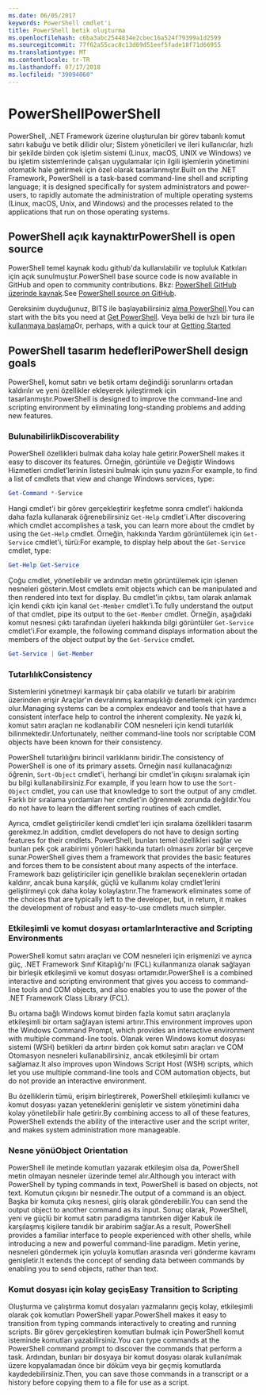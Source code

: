 ```yaml
---
ms.date: 06/05/2017
keywords: PowerShell cmdlet'i
title: PowerShell betik oluşturma
ms.openlocfilehash: c6ba3abc2544834e2cbec16a524f79399a1d2599
ms.sourcegitcommit: 77f62a55cac8c13d69d51eef5fade18f71d66955
ms.translationtype: MT
ms.contentlocale: tr-TR
ms.lasthandoff: 07/17/2018
ms.locfileid: "39094060"
---
```

# <a name="powershell"></a><span data-ttu-id="12d53-103">PowerShell</span><span class="sxs-lookup"><span data-stu-id="12d53-103">PowerShell</span></span>

<span data-ttu-id="12d53-104">PowerShell, .NET Framework üzerine oluşturulan bir görev tabanlı komut satırı kabuğu ve betik dilidir olur; Sistem yöneticileri ve ileri kullanıcılar, hızlı bir şekilde birden çok işletim sistemi (Linux, macOS, UNIX ve Windows) ve bu işletim sistemlerinde çalışan uygulamalar için ilgili işlemlerin yönetimini otomatik hale getirmek için özel olarak tasarlanmıştır.</span><span class="sxs-lookup"><span data-stu-id="12d53-104">Built on the .NET Framework, PowerShell is a task-based command-line shell and scripting language; it is designed specifically for system administrators and power-users, to rapidly automate the administration of multiple operating systems (Linux, macOS, Unix, and Windows) and the processes related to the applications that run on those operating systems.</span></span>

## <a name="powershell-is-open-source"></a><span data-ttu-id="12d53-105">PowerShell açık kaynaktır</span><span class="sxs-lookup"><span data-stu-id="12d53-105">PowerShell is open source</span></span>

<span data-ttu-id="12d53-106">PowerShell temel kaynak kodu github'da kullanılabilir ve topluluk Katkıları için açık sunulmuştur.</span><span class="sxs-lookup"><span data-stu-id="12d53-106">PowerShell base source code is now available in GitHub and open to community contributions.</span></span>
<span data-ttu-id="12d53-107">Bkz: [PowerShell GitHub üzerinde kaynak](https://github.com/powershell/powershell).</span><span class="sxs-lookup"><span data-stu-id="12d53-107">See [PowerShell source on GitHub](https://github.com/powershell/powershell).</span></span>

<span data-ttu-id="12d53-108">Gereksinim duyduğunuz, BITS ile başlayabilirsiniz [alma PowerShell](https://github.com/PowerShell/PowerShell#get-powershell).</span><span class="sxs-lookup"><span data-stu-id="12d53-108">You can start with the bits you need at [Get PowerShell](https://github.com/PowerShell/PowerShell#get-powershell).</span></span>
<span data-ttu-id="12d53-109">Veya belki de hızlı bir tura ile [kullanmaya başlama](https://github.com/PowerShell/PowerShell/blob/master/docs/learning-powershell)</span><span class="sxs-lookup"><span data-stu-id="12d53-109">Or, perhaps, with a quick tour at [Getting Started](https://github.com/PowerShell/PowerShell/blob/master/docs/learning-powershell)</span></span>

## <a name="powershell-design-goals"></a><span data-ttu-id="12d53-110">PowerShell tasarım hedefleri</span><span class="sxs-lookup"><span data-stu-id="12d53-110">PowerShell design goals</span></span>
<span data-ttu-id="12d53-111">PowerShell, komut satırı ve betik ortamı değindiği sorunlarını ortadan kaldırılır ve yeni özellikler ekleyerek iyileştirmek için tasarlanmıştır.</span><span class="sxs-lookup"><span data-stu-id="12d53-111">PowerShell is designed to improve the command-line and scripting environment by eliminating long-standing problems and adding new features.</span></span>

### <a name="discoverability"></a><span data-ttu-id="12d53-112">Bulunabilirlik</span><span class="sxs-lookup"><span data-stu-id="12d53-112">Discoverability</span></span>
<span data-ttu-id="12d53-113">PowerShell özellikleri bulmak daha kolay hale getirir.</span><span class="sxs-lookup"><span data-stu-id="12d53-113">PowerShell makes it easy to discover its features.</span></span> <span data-ttu-id="12d53-114">Örneğin, görüntüle ve Değiştir Windows Hizmetleri cmdlet'lerinin listesini bulmak için şunu yazın:</span><span class="sxs-lookup"><span data-stu-id="12d53-114">For example, to find a list of cmdlets that view and change Windows services, type:</span></span>

```powershell
Get-Command *-Service
```

<span data-ttu-id="12d53-115">Hangi cmdlet'i bir görev gerçekleştirir keşfetme sonra cmdlet'i hakkında daha fazla kullanarak öğrenebilirsiniz `Get-Help` cmdlet'i.</span><span class="sxs-lookup"><span data-stu-id="12d53-115">After discovering which cmdlet accomplishes a task, you can learn more about the cmdlet by using the `Get-Help` cmdlet.</span></span>
<span data-ttu-id="12d53-116">Örneğin, hakkında Yardım görüntülemek için `Get-Service` cmdlet'i, türü:</span><span class="sxs-lookup"><span data-stu-id="12d53-116">For example, to display help about the `Get-Service` cmdlet, type:</span></span>

```powershell
Get-Help Get-Service
```
<span data-ttu-id="12d53-117">Çoğu cmdlet, yönetilebilir ve ardından metin görüntülemek için işlenen nesneleri gösterin.</span><span class="sxs-lookup"><span data-stu-id="12d53-117">Most cmdlets emit objects which can be manipulated and then rendered into text for display.</span></span>
<span data-ttu-id="12d53-118">Bu cmdlet'in çıktısı, tam olarak anlamak için kendi çıktı için kanal `Get-Member` cmdlet'i.</span><span class="sxs-lookup"><span data-stu-id="12d53-118">To fully understand the output of that cmdlet, pipe its output to the `Get-Member` cmdlet.</span></span>
<span data-ttu-id="12d53-119">Örneğin, aşağıdaki komut nesnesi çıktı tarafından üyeleri hakkında bilgi görüntüler `Get-Service` cmdlet'i.</span><span class="sxs-lookup"><span data-stu-id="12d53-119">For example, the following command displays information about the members of the object output by the `Get-Service` cmdlet.</span></span>

```powershell
Get-Service | Get-Member
```

### <a name="consistency"></a><span data-ttu-id="12d53-120">Tutarlılık</span><span class="sxs-lookup"><span data-stu-id="12d53-120">Consistency</span></span>
<span data-ttu-id="12d53-121">Sistemlerini yönetmeyi karmaşık bir çaba olabilir ve tutarlı bir arabirim üzerinden erişir Araçlar'ın devralınmış karmaşıklığı denetlemek için yardımcı olur.</span><span class="sxs-lookup"><span data-stu-id="12d53-121">Managing systems can be a complex endeavor and tools that have a consistent interface help to control the inherent complexity.</span></span>
<span data-ttu-id="12d53-122">Ne yazık ki, komut satırı araçları ne kodlanabilir COM nesneleri için kendi tutarlılık bilinmektedir.</span><span class="sxs-lookup"><span data-stu-id="12d53-122">Unfortunately, neither command-line tools nor scriptable COM objects have been known for their consistency.</span></span>

<span data-ttu-id="12d53-123">PowerShell tutarlılığını birincil varlıklarını biridir.</span><span class="sxs-lookup"><span data-stu-id="12d53-123">The consistency of PowerShell is one of its primary assets.</span></span>
<span data-ttu-id="12d53-124">Örneğin nasıl kullanacağınızı öğrenin, `Sort-Object` cmdlet'i, herhangi bir cmdlet'in çıkışını sıralamak için bu bilgi kullanabilirsiniz.</span><span class="sxs-lookup"><span data-stu-id="12d53-124">For example, if you learn how to use the `Sort-Object` cmdlet, you can use that knowledge to sort the output of any cmdlet.</span></span>
<span data-ttu-id="12d53-125">Farklı bir sıralama yordamları her cmdlet'in öğrenmek zorunda değildir.</span><span class="sxs-lookup"><span data-stu-id="12d53-125">You do not have to learn the different sorting routines of each cmdlet.</span></span>

<span data-ttu-id="12d53-126">Ayrıca, cmdlet geliştiriciler kendi cmdlet'leri için sıralama özellikleri tasarım gerekmez.</span><span class="sxs-lookup"><span data-stu-id="12d53-126">In addition, cmdlet developers do not have to design sorting features for their cmdlets.</span></span>
<span data-ttu-id="12d53-127">PowerShell, bunları temel özellikleri sağlar ve bunları pek çok arabirimi yönleri hakkında tutarlı olmasını zorlar bir çerçeve sunar.</span><span class="sxs-lookup"><span data-stu-id="12d53-127">PowerShell gives them a framework that provides the basic features and forces them to be consistent about many aspects of the interface.</span></span>
<span data-ttu-id="12d53-128">Framework bazı geliştiriciler için genellikle bırakılan seçeneklerin ortadan kaldırır, ancak buna karşılık, güçlü ve kullanımı kolay cmdlet'lerini geliştirmeyi çok daha kolay kolaylaştırır.</span><span class="sxs-lookup"><span data-stu-id="12d53-128">The framework eliminates some of the choices that are typically left to the developer, but, in return, it makes the development of robust and easy-to-use cmdlets much simpler.</span></span>

### <a name="interactive-and-scripting-environments"></a><span data-ttu-id="12d53-129">Etkileşimli ve komut dosyası ortamlar</span><span class="sxs-lookup"><span data-stu-id="12d53-129">Interactive and Scripting Environments</span></span>
<span data-ttu-id="12d53-130">PowerShell komut satırı araçları ve COM nesneleri için erişmenizi ve ayrıca güç, .NET Framework Sınıf Kitaplığı'nı (FCL) kullanmanıza olanak sağlayan bir birleşik etkileşimli ve komut dosyası ortamıdır.</span><span class="sxs-lookup"><span data-stu-id="12d53-130">PowerShell is a combined interactive and scripting environment that gives you access to command-line tools and COM objects, and also enables you to use the power of the .NET Framework Class Library (FCL).</span></span>

<span data-ttu-id="12d53-131">Bu ortama bağlı Windows komut birden fazla komut satırı araçlarıyla etkileşimli bir ortam sağlayan istemi artırır.</span><span class="sxs-lookup"><span data-stu-id="12d53-131">This environment improves upon the Windows Command Prompt, which provides an interactive environment with multiple command-line tools.</span></span>
<span data-ttu-id="12d53-132">Olanak veren Windows komut dosyası sistemi (WSH) betikleri da artırır birden çok komut satırı araçları ve COM Otomasyon nesneleri kullanabilirsiniz, ancak etkileşimli bir ortam sağlamaz.</span><span class="sxs-lookup"><span data-stu-id="12d53-132">It also improves upon Windows Script Host (WSH) scripts, which let you use multiple command-line tools and COM automation objects, but do not provide an interactive environment.</span></span>

<span data-ttu-id="12d53-133">Bu özelliklerin tümü, erişim birleştirerek, PowerShell etkileşimli kullanıcı ve komut dosyası yazan yeteneklerini genişletir ve sistem yönetimini daha kolay yönetilebilir hale getirir.</span><span class="sxs-lookup"><span data-stu-id="12d53-133">By combining access to all of these features, PowerShell extends the ability of the interactive user and the script writer, and makes system administration more manageable.</span></span>

### <a name="object-orientation"></a><span data-ttu-id="12d53-134">Nesne yönü</span><span class="sxs-lookup"><span data-stu-id="12d53-134">Object Orientation</span></span>
<span data-ttu-id="12d53-135">PowerShell ile metinde komutları yazarak etkileşim olsa da, PowerShell metin olmayan nesneler üzerinde temel alır.</span><span class="sxs-lookup"><span data-stu-id="12d53-135">Although you interact with PowerShell by typing commands in text, PowerShell is based on objects, not text.</span></span>
<span data-ttu-id="12d53-136">Komutun çıkışını bir nesnedir.</span><span class="sxs-lookup"><span data-stu-id="12d53-136">The output of a command is an object.</span></span>
<span data-ttu-id="12d53-137">Başka bir komuta çıkış nesnesi, giriş olarak gönderebilir.</span><span class="sxs-lookup"><span data-stu-id="12d53-137">You can send the output object to another command as its input.</span></span>
<span data-ttu-id="12d53-138">Sonuç olarak, PowerShell, yeni ve güçlü bir komut satırı paradigma tanıtırken diğer Kabuk ile karşılaşmış kişilere tanıdık bir arabirim sağlar.</span><span class="sxs-lookup"><span data-stu-id="12d53-138">As a result, PowerShell provides a familiar interface to people experienced with other shells, while introducing a new and powerful command-line paradigm.</span></span>
<span data-ttu-id="12d53-139">Metin yerine, nesneleri göndermek için yoluyla komutları arasında veri gönderme kavramı genişletir.</span><span class="sxs-lookup"><span data-stu-id="12d53-139">It extends the concept of sending data between commands by enabling you to send objects, rather than text.</span></span>

### <a name="easy-transition-to-scripting"></a><span data-ttu-id="12d53-140">Komut dosyası için kolay geçiş</span><span class="sxs-lookup"><span data-stu-id="12d53-140">Easy Transition to Scripting</span></span>
<span data-ttu-id="12d53-141">Oluşturma ve çalıştırma komut dosyaları yazmalarını geçiş kolay, etkileşimli olarak çok komutları PowerShell yapar.</span><span class="sxs-lookup"><span data-stu-id="12d53-141">PowerShell makes it easy to transition from typing commands interactively to creating and running scripts.</span></span>
<span data-ttu-id="12d53-142">Bir görev gerçekleştiren komutları bulmak için PowerShell komut isteminde komutları yazabilirsiniz.</span><span class="sxs-lookup"><span data-stu-id="12d53-142">You can type commands at the PowerShell command prompt to discover the commands that perform a task.</span></span>
<span data-ttu-id="12d53-143">Ardından, bunları bir dosyaya bir komut dosyası olarak kullanılmak üzere kopyalamadan önce bir döküm veya bir geçmiş komutlarda kaydedebilirsiniz.</span><span class="sxs-lookup"><span data-stu-id="12d53-143">Then, you can save those commands in a transcript or a history before copying them to a file for use as a script.</span></span>
